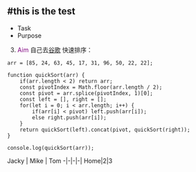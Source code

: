 #this is the test
---
* Task
* Purpose
3. <font color=purple>Aim</font>
自己去[谷歌](https://www.google.com)
快速排序：
```
arr = [85, 24, 63, 45, 17, 31, 96, 50, 22, 22];

function quickSort(arr) {
    if(arr.length < 2) return arr;
    const pivotIndex = Math.floor(arr.length / 2);
    const pivot = arr.splice(pivotIndex, 1)[0];
    const left = [], right = [];
    for(let i = 0; i < arr.length; i++) {
        if(arr[i] < pivot) left.push(arr[i]);
        else right.push(arr[i]);
    }
    return quickSort(left).concat(pivot, quickSort(right));
}

console.log(quickSort(arr));
```
 Jacky | Mike | Tom 
-|-|-|-|
Home|2|3

